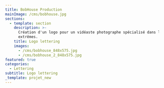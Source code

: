 ```yaml
---
title: BobHouse Production
mainImage: /cms/bobhouse.jpg
sections:
  - template: section
    description: >-
      Création d'un logo pour un vidéaste photographe spécialisé dans les sports
      extrêmes.
    title: Logo lettering
    images:
      - /cms/bobhouse_848x575.jpg
      - /cms/bobhouse_2_848x575.jpg
featured: true
categories:
  - Lettering
subtitle: Logo lettering
_template: projet_new
---
```



